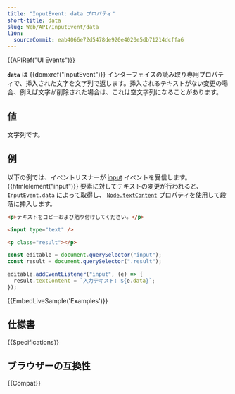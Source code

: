 ```yaml
---
title: "InputEvent: data プロパティ"
short-title: data
slug: Web/API/InputEvent/data
l10n:
  sourceCommit: eab4066e72d5478de920e4020e5db71214dcffa6
---
```


{{APIRef("UI Events")}}

**`data`** は {{domxref("InputEvent")}} インターフェイスの読み取り専用プロパティで、挿入された文字を文字列で返します。挿入されるテキストがない変更の場合、例えば文字が削除された場合は、これは空文字列になることがあります。

## 値

文字列です。

## 例

以下の例では、イベントリスナーが [input](/ja/docs/Web/API/HTMLElement/input_event) イベントを受信します。 {{htmlelement("input")}} 要素に対してテキストの変更が行われると、 `InputEvent.data` によって取得し、 [`Node.textContent`](/ja/docs/Web/API/Node/textContent) プロパティを使用して段落に挿入します。

```html
<p>テキストをコピーおよび貼り付けしてください。</p>

<input type="text" />

<p class="result"></p>
```

```js
const editable = document.querySelector("input");
const result = document.querySelector(".result");

editable.addEventListener("input", (e) => {
  result.textContent = `入力テキスト: ${e.data}`;
});
```

{{EmbedLiveSample('Examples')}}

## 仕様書

{{Specifications}}

## ブラウザーの互換性

{{Compat}}
